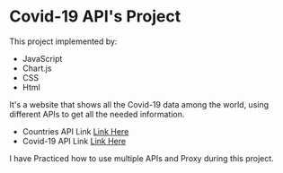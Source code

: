 # Covid-19 API's Project 
This project implemented by:
* JavaScript 
* Chart.js 
* CSS
* Html 
  
It's a website that shows all the Covid-19 data among the world, using different APIs to get all the needed information. 

* Countries API Link [Link Here](https://corona-api.com/countries)
* Covid-19 API Link [Link Here](https://restcountries.herokuapp.com/api/v1)

I have Practiced how to use multiple APIs and Proxy during this project.
